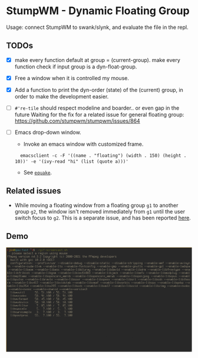 # StumpWM - Dynamic Floating Group

Usage: connect StumpWM to swank/slynk, and evaluate the file in
the repl.

## TODOs

+ [X] make every function default at group = (current-group). make every function check if input group is a dyn-float-group.

+ [X] Free a window when it is controlled my mouse.

+ [X] Add a function to print the dyn-order (state) of the (current) group, in order to make the development easier.

+ [ ] `#'re-tile` should respect modeline and boarder.. or even gap
  in the future Waiting for the fix for a related issue for
  general floating group: https://github.com/stumpwm/stumpwm/issues/864

+ [ ] Emacs drop-down window.

  + Invoke an emacs window with customized frame.

  ```
    emacsclient -c -F '((name . "floating") (width . 150) (height . 10))' -e '(ivy-read "hi" (list (quote a)))'
  ```

  + See [`equake`](https://babbagefiles.xyz/equake-elisp-console/).

## Related issues

+ While moving a floating window from a floating group `g1` to another group
  `g2`, the window isn't removed immediately from `g1` until the user switch
  focus to `g2`. This is a separate issue, and has been reported
  [here](https://github.com/stumpwm/stumpwm/issues/879).

## Demo

![GIF Demo](img/demo.gif)

